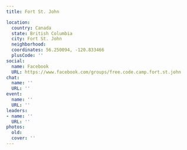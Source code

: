 ```yaml
---
title: Fort St. John

location:
  country: Canada
  state: British Columbia
  city: Fort St. John
  neighborhood: 
  coordinates: 56.250094, -120.833466
  plusCode: ''
social:
  name: Facebook
  URL: https://www.facebook.com/groups/free.code.camp.fort.st.john
chat:
  name: ''
  URL: ''
event:
  name: ''
  URL: ''
leaders:
- name: ''
  URL: ''
photos:
  old: 
  cover: ''
---
```

